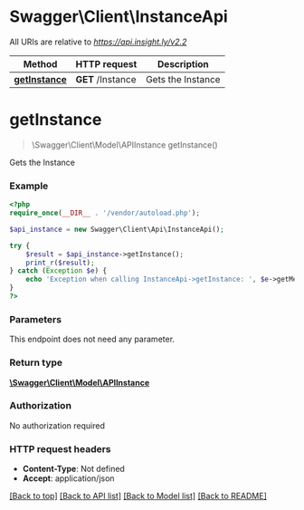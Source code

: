 # Swagger\Client\InstanceApi

All URIs are relative to *https://api.insight.ly/v2.2*

Method | HTTP request | Description
------------- | ------------- | -------------
[**getInstance**](InstanceApi.md#getInstance) | **GET** /Instance | Gets the Instance


# **getInstance**
> \Swagger\Client\Model\APIInstance getInstance()

Gets the Instance

### Example
```php
<?php
require_once(__DIR__ . '/vendor/autoload.php');

$api_instance = new Swagger\Client\Api\InstanceApi();

try {
    $result = $api_instance->getInstance();
    print_r($result);
} catch (Exception $e) {
    echo 'Exception when calling InstanceApi->getInstance: ', $e->getMessage(), PHP_EOL;
}
?>
```

### Parameters
This endpoint does not need any parameter.

### Return type

[**\Swagger\Client\Model\APIInstance**](../Model/APIInstance.md)

### Authorization

No authorization required

### HTTP request headers

 - **Content-Type**: Not defined
 - **Accept**: application/json

[[Back to top]](#) [[Back to API list]](../../README.md#documentation-for-api-endpoints) [[Back to Model list]](../../README.md#documentation-for-models) [[Back to README]](../../README.md)

